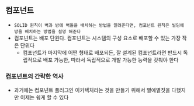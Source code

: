 ## 컴포넌트

- `SOLID 원칙이 벽과 방에 벽돌을 배치하는 방법을 알려준다면, 컴포넌트 원칙은 빌딩에 방을 배치하는 방법을 설명 해준다`
- 컴포넌트는 배포 단윈다. 컴포넌트는 시스템의 구성 요소로 배포할 수 있는 가장 작은 단위다
    - 컴포넌트가 마지막에 어떤 형태로 배포되든, 잘 설계된 컴포넌트라면 반드시 독립적으로 배포 가능한, 따라서 독립적으로 개발 가능한 능력을 갖춰야 한다

### 컴포넌트의 간략한 역사

- 과거에는 컴포넌트 플러그인 이키텍처라는 것을 만들기 위해서 별에별짓을 다했지만 이제는 쉽게 할 수 있다 